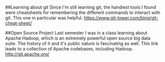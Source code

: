##Learning about git
Since I'm still learning git, the handiest tools I found were cheatsheets for remembering the different commands to interact with git. This one in particular was helpful.
https://www.git-tower.com/blog/git-cheat-sheet/

##Open Source Project 
Last semester I was in a class learning about Apache Hadoop, which is an extremely powerful open source big data suite. The history of it and it's public nature is fascinating as well. This link leads to a collection of Apache codebases, including Hadoop. 
http://git.apache.org/

